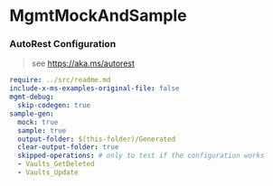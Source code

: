 # MgmtMockAndSample

### AutoRest Configuration
> see https://aka.ms/autorest

``` yaml
require: ../src/readme.md
include-x-ms-examples-original-file: false
mgmt-debug:
  skip-codegen: true
sample-gen:
  mock: true
  sample: true
  output-folder: $(this-folder)/Generated
  clear-output-folder: true
  skipped-operations: # only to test if the configuration works
  - Vaults_GetDeleted
  - Vaults_Update
```

